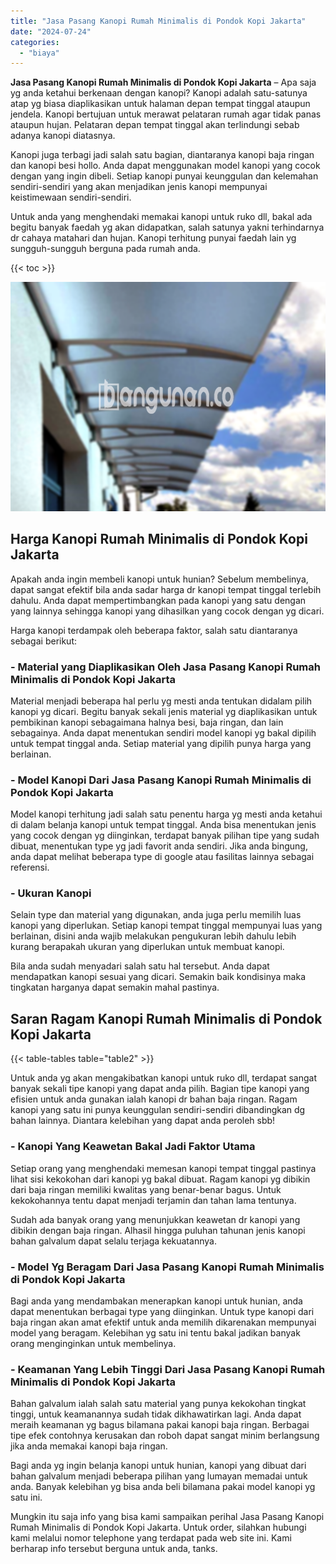 ```yaml
---
title: "Jasa Pasang Kanopi Rumah Minimalis di Pondok Kopi Jakarta"
date: "2024-07-24"
categories: 
  - "biaya"
---
```


**Jasa Pasang Kanopi Rumah Minimalis di Pondok Kopi Jakarta** – Apa saja yg anda ketahui berkenaan dengan kanopi? Kanopi adalah satu-satunya atap yg biasa diaplikasikan untuk halaman depan tempat tinggal ataupun jendela. Kanopi bertujuan untuk merawat pelataran rumah agar tidak panas ataupun hujan. Pelataran depan tempat tinggal akan terlindungi sebab adanya kanopi diatasnya.

Kanopi juga terbagi jadi salah satu bagian, diantaranya kanopi baja ringan dan kanopi besi hollo. Anda dapat menggunakan model kanopi yang cocok dengan yang ingin dibeli. Setiap kanopi punyai keunggulan dan kelemahan sendiri-sendiri yang akan menjadikan jenis kanopi mempunyai keistimewaan sendiri-sendiri.

Untuk anda yang menghendaki memakai kanopi untuk ruko dll, bakal ada begitu banyak faedah yg akan didapatkan, salah satunya yakni terhindarnya dr cahaya matahari dan hujan. Kanopi terhitung punyai faedah lain yg sungguh-sungguh berguna pada rumah anda.

{{< toc >}}

![Jasa Pasang Kanopi Rumah Minimalis di Pondok Kopi Jakarta](/images/harga-kanopi-minimalis-21.png)

## Harga Kanopi Rumah Minimalis di Pondok Kopi Jakarta

Apakah anda ingin membeli kanopi untuk hunian? Sebelum membelinya, dapat sangat efektif bila anda sadar harga dr kanopi tempat tinggal terlebih dahulu. Anda dapat mempertimbangkan pada kanopi yang satu dengan yang lainnya sehingga kanopi yang dihasilkan yang cocok dengan yg dicari.

Harga kanopi terdampak oleh beberapa faktor, salah satu diantaranya sebagai berikut:

### \- Material yang Diaplikasikan Oleh Jasa Pasang Kanopi Rumah Minimalis di Pondok Kopi Jakarta

Material menjadi beberapa hal perlu yg mesti anda tentukan didalam pilih kanopi yg dicari. Begitu banyak sekali jenis material yg diaplikasikan untuk pembikinan kanopi sebagaimana halnya besi, baja ringan, dan lain sebagainya. Anda dapat menentukan sendiri model kanopi yg bakal dipilih untuk tempat tinggal anda. Setiap material yang dipilih punya harga yang berlainan.

### \- Model Kanopi Dari Jasa Pasang Kanopi Rumah Minimalis di Pondok Kopi Jakarta

Model kanopi terhitung jadi salah satu penentu harga yg mesti anda ketahui di dalam belanja kanopi untuk tempat tinggal. Anda bisa menentukan jenis yang cocok dengan yg diinginkan, terdapat banyak pilihan tipe yang sudah dibuat, menentukan type yg jadi favorit anda sendiri. Jika anda bingung, anda dapat melihat beberapa type di google atau fasilitas lainnya sebagai referensi.

### \- Ukuran Kanopi

Selain type dan material yang digunakan, anda juga perlu memilih luas kanopi yang diperlukan. Setiap kanopi tempat tinggal mempunyai luas yang berlainan, disini anda wajib melakukan pengukuran lebih dahulu lebih kurang berapakah ukuran yang diperlukan untuk membuat kanopi.

Bila anda sudah menyadari salah satu hal tersebut. Anda dapat mendapatkan kanopi sesuai yang dicari. Semakin baik kondisinya maka tingkatan harganya dapat semakin mahal pastinya.

## Saran Ragam Kanopi Rumah Minimalis di Pondok Kopi Jakarta

{{< table-tables table="table2" >}}

Untuk anda yg akan mengakibatkan kanopi untuk ruko dll, terdapat sangat banyak sekali tipe kanopi yang dapat anda pilih. Bagian tipe kanopi yang efisien untuk anda gunakan ialah kanopi dr bahan baja ringan. Ragam kanopi yang satu ini punya keunggulan sendiri-sendiri dibandingkan dg bahan lainnya. Diantara kelebihan yang dapat anda peroleh sbb!

### \- Kanopi Yang Keawetan Bakal Jadi Faktor Utama

Setiap orang yang menghendaki memesan kanopi tempat tinggal pastinya lihat sisi kekokohan dari kanopi yg bakal dibuat. Ragam kanopi yg dibikin dari baja ringan memiliki kwalitas yang benar-benar bagus. Untuk kekokohannya tentu dapat menjadi terjamin dan tahan lama tentunya.

Sudah ada banyak orang yang menunjukkan keawetan dr kanopi yang dibikin dengan baja ringan. Alhasil hingga puluhan tahunan jenis kanopi bahan galvalum dapat selalu terjaga kekuatannya.

### \- Model Yg Beragam Dari Jasa Pasang Kanopi Rumah Minimalis di Pondok Kopi Jakarta

Bagi anda yang mendambakan menerapkan kanopi untuk hunian, anda dapat menentukan berbagai type yang diinginkan. Untuk type kanopi dari baja ringan akan amat efektif untuk anda memilih dikarenakan mempunyai model yang beragam. Kelebihan yg satu ini tentu bakal jadikan banyak orang menginginkan untuk membelinya.

### \- Keamanan Yang Lebih Tinggi Dari Jasa Pasang Kanopi Rumah Minimalis di Pondok Kopi Jakarta

Bahan galvalum ialah salah satu material yang punya kekokohan tingkat tinggi, untuk keamanannya sudah tidak dikhawatirkan lagi. Anda dapat meraih keamanan yg bagus bilamana pakai kanopi baja ringan. Berbagai tipe efek contohnya kerusakan dan roboh dapat sangat minim berlangsung jika anda memakai kanopi baja ringan.

Bagi anda yg ingin belanja kanopi untuk hunian, kanopi yang dibuat dari bahan galvalum menjadi beberapa pilihan yang lumayan memadai untuk anda. Banyak kelebihan yg bisa anda beli bilamana pakai model kanopi yg satu ini.

Mungkin itu saja info yang bisa kami sampaikan perihal Jasa Pasang Kanopi Rumah Minimalis di Pondok Kopi Jakarta. Untuk order, silahkan hubungi kami melalui nomor telephone yang terdapat pada web site ini. Kami berharap info tersebut berguna untuk anda, tanks.
